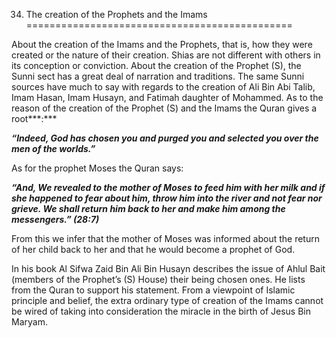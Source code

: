 34. The creation of the Prophets and the Imams
==============================================

About the creation of the Imams and the Prophets, that is, how they were
created or the nature of their creation. Shias are not different with
others in its conception or conviction. About the creation of the
Prophet (S), the Sunni sect has a great deal of narration and
traditions. The same Sunni sources have much to say with regards to the
creation of Ali Bin Abi Talib, Imam Hasan, Imam Husayn, and Fatimah
daughter of Mohammed. As to the reason of the creation of the Prophet
(S) and the Imams the Quran gives a root***:***

***“Indeed, God has chosen you and purged you and selected you over the
men of the worlds.”***

As for the prophet Moses the Quran says:

***“And, We revealed to the mother of Moses to feed him with her milk
and if she happened to fear about him, throw him into the river and not
fear nor grieve. We shall return him back to her and make him among the
messengers.” (28:7)***

From this we infer that the mother of Moses was informed about the
return of her child back to her and that he would become a prophet of
God.

In his book Al Sifwa Zaid Bin Ali Bin Husayn describes the issue of
Ahlul Bait (members of the Prophet’s (S) House) their being chosen ones.
He lists from the Quran to support his statement. From a viewpoint of
Islamic principle and belief, the extra ordinary type of creation of the
Imams cannot be wired of taking into consideration the miracle in the
birth of Jesus Bin Maryam.


